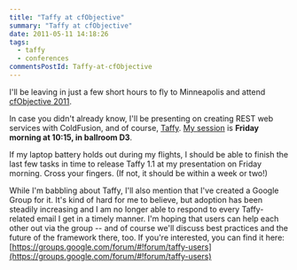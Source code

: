 ```yaml
---
title: "Taffy at cfObjective"
summary: "Taffy at cfObjective"
date: 2011-05-11 14:18:26
tags:
  - taffy
  - conferences
commentsPostId: Taffy-at-cfObjective
---
```


I'll be leaving in just a few short hours to fly to Minneapolis and attend [cfObjective 2011](http://www.cfobjective.com).

In case you didn't already know, I'll be presenting on creating REST web services with ColdFusion, and of course, [Taffy](http://taffy.riaforge.org). [My session](http://www.cfobjective.com/index.cfm/sessions/no-nonsense-restful-coldfusion-web-services-with-taffy/) is **Friday morning at 10:15, in ballroom D3**.

If my laptop battery holds out during my flights, I should be able to finish the last few tasks in time to release Taffy 1.1 at my presentation on Friday morning. Cross your fingers. (If not, it should be within a week or two!)

While I'm babbling about Taffy, I'll also mention that I've created a Google Group for it. It's kind of hard for me to believe, but adoption has been steadily increasing and I am no longer able to respond to every Taffy-related email I get in a timely manner. I'm hoping that users can help each other out via the group -- and of course we'll discuss best practices and the future of the framework there, too. If you're interested, you can find it here: [https://groups.google.com/forum/#!forum/taffy-users](https://groups.google.com/forum/#!forum/taffy-users)

